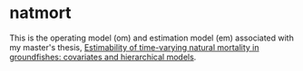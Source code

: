 # natmort

This is the operating model (om) and estimation model (em) associated with my master's thesis, [Estimability of time-varying natural mortality in groundfishes: covariates and hierarchical models](https://scholarworks.alaska.edu/handle/11122/7876).
